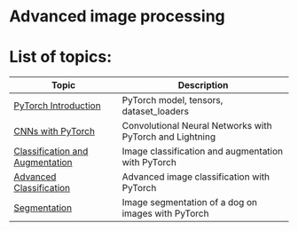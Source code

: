 # Advanced image processing
 
# List of topics:

| Topic                                                                           | Description                                              |
|---------------------------------------------------------------------------------|----------------------------------------------------------|
| [PyTorch Introduction](Lab_01_PyTorch_Introduction.ipynb)                       | PyTorch model, tensors, dataset_loaders                  |
| [CNNs with PyTorch](Lab_02_CNNs_with_PyTorch_and_Lightning.ipynb)               | Convolutional Neural Networks with PyTorch and Lightning |
| [Classification and Augmentation](Lab_03_Classification_and_Augmentation.ipynb) | Image classification and augmentation with PyTorch       |
| [Advanced Classification](Lab_04_Classification_Advanced.ipynb)                 | Advanced image classification with PyTorch               |
| [Segmentation](Lab_05_Segmentation.ipynb)                                       | Image segmentation of a dog on images with PyTorch       |